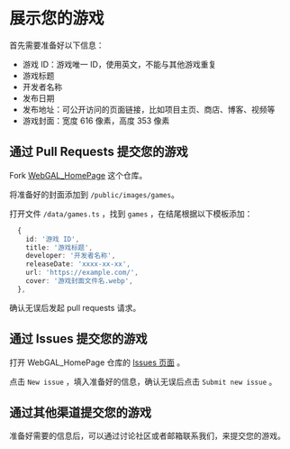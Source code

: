 # 展示您的游戏

首先需要准备好以下信息：

* 游戏 ID：游戏唯一 ID，使用英文，不能与其他游戏重复
* 游戏标题
* 开发者名称
* 发布日期
* 发布地址：可公开访问的页面链接，比如项目主页、商店、博客、视频等
* 游戏封面：宽度 616 像素，高度 353 像素

## 通过 Pull Requests 提交您的游戏

Fork [WebGAL_HomePage](https://github.com/OpenWebGAL/WebGAL_HomePage) 这个仓库。

将准备好的封面添加到 `/public/images/games`。

打开文件 `/data/games.ts` ，找到 `games` ，在结尾根据以下模板添加：

``` typescript
  {
    id: '游戏 ID',
    title: '游戏标题',
    developer: '开发者名称',
    releaseDate: 'xxxx-xx-xx',
    url: 'https://example.com/',
    cover: '游戏封面文件名.webp',
  },
```

确认无误后发起 pull requests 请求。

## 通过 Issues 提交您的游戏

打开 WebGAL_HomePage 仓库的 [Issues 页面](https://github.com/OpenWebGAL/WebGAL_HomePage/issues) 。

点击 `New issue` ，填入准备好的信息，确认无误后点击 `Submit new issue` 。

## 通过其他渠道提交您的游戏

准备好需要的信息后，可以通过讨论社区或者邮箱联系我们，来提交您的游戏。
